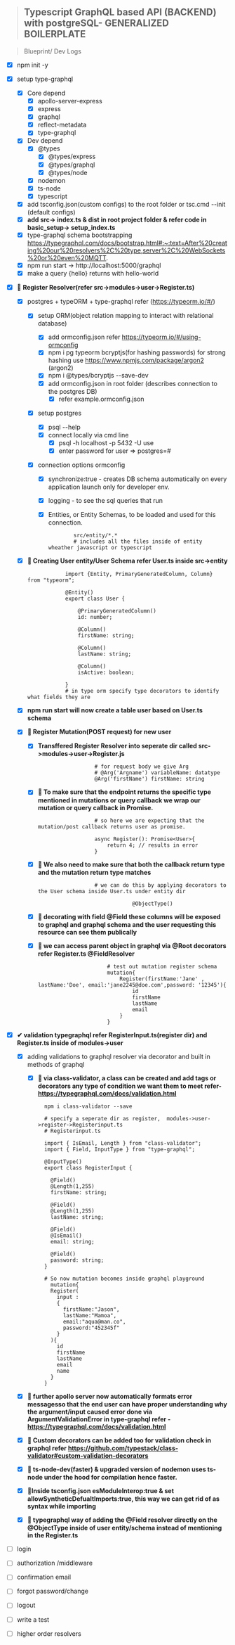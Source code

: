 > ## Typescript GraphQL based API (BACKEND) with postgreSQL- GENERALIZED BOILERPLATE

> Blueprint/ Dev Logs

- [x] npm init -y
- [x] setup type-graphql

  - [x] Core depend
    - [x] apollo-server-express
    - [x] express
    - [x] graphql
    - [x] reflect-metadata
    - [x] type-graphql
  - [x] Dev depend
    - [x] @types
      - [x] @types/express
      - [x] @types/graphql
      - [x] @types/node
    - [x] nodemon
    - [x] ts-node
    - [x] typescript
  - [x] add tsconfig.json(custom configs) to the root folder or tsc.cmd --init (default configs)
  - [x] **add src-> index.ts & dist in root project folder & refer code in basic_setup-> setup_index.ts**
  - [x] type-graphql schema bootstrapping https://typegraphql.com/docs/bootstrap.html#:~:text=After%20creating%20our%20resolvers%2C%20type,server%2C%20WebSockets%20or%20even%20MQTT.
  - [x] npm run start -> http://localhost:5000/graphql
  - [x] make a query {hello} returns with hello-world

- [x] 🎎 **Register Resolver(refer src->modules->user->Register.ts)**

  - [x] postgres + typeORM + type-graphql refer (https://typeorm.io/#/)

    - [x] setup ORM(object relation mapping to interact with relational database)
      - [x] add ormconfig.json refer https://typeorm.io/#/using-ormconfig
      - [x] npm i pg typeorm bcryptjs(for hashing passwords) for strong hashing use https://www.npmjs.com/package/argon2 (argon2)
      - [x] npm i @types/bcryptjs --save-dev
      - [x] add ormconfig.json in root folder (describes connection to the postgres DB)
        - [x] refer example.ormconfig.json
    - [x] setup postgres
      - [x] psql --help
      - [x] connect locally via cmd line
        - [x] psql -h localhost -p 5432 -U use
        - [x] enter password for user => postgres=#
    - [x] connection options ormconfig

      - [x] synchronize:true - creates DB schema automatically on every application launch only for developer env.
      - [x] logging - to see the sql queries that run
      - [x] Entities, or Entity Schemas, to be loaded and used for this connection.

                    src/entity/*.*
                    # includes all the files inside of entity wheather javascript or typescript

  - [x] **🧨 Creating User entity/User Schema refer User.ts inside src->entity**

                    import {Entity, PrimaryGeneratedColumn, Column} from "typeorm";

                    @Entity()
                    export class User {

                        @PrimaryGeneratedColumn()
                        id: number;

                        @Column()
                        firstName: string;

                        @Column()
                        lastName: string;

                        @Column()
                        isActive: boolean;

                    }
                    # in type orm specify type decorators to identify what fields they are

  - [x] **npm run start will now create a table user based on User.ts schema**

  - [x] **🎃 Register Mutation(POST request) for new user**

    - [x] **Transffered Register Resolver into seperate dir called src->modules->user->Register.js**

                            # for request body we give Arg
                            # @Arg('Argname') variableName: datatype
                            @Arg('firstName') firstName: string

    - [x] **🎇 To make sure that the endpoint returns the specific type mentioned in mutations or query callback we wrap our mutation or query callback in Promise.**

                            # so here we are expecting that the mutation/post callback returns user as promise.

                            async Register(): Promise<User>{
                                return 4; // results in error
                            }

    - [x] **🎇 We also need to make sure that both the callback return type and the mutation return type matches**

                            # we can do this by applying decorators to the User schema inside User.ts under entity dir

                                        @ObjectType()

    - [x] **🎇 decorating with field @Field these columns will be exposed to graphql and graphql schema and the user requesting this resource can see them publically**

    - [x] **🎇 we can access parent object in graphql via @Root decorators refer Register.ts @FieldResolver**

                                # test out mutation register schema
                                mutation{
                                    Register(firstName:'Jane' , lastName:'Doe', email:'jane2245@doe.com',password: '12345'){
                                        id
                                        firstName
                                        lastName
                                        email
                                    }
                                }

- [x] **✔ validation typegraphql refer RegisterInput.ts(register dir) and Register.ts inside of modules->user**

  - [x] adding validations to graphql resolver via decorator and built in methods of graphql

    - [x] **🦨 via class-validator, a class can be created and add tags or decorators any type of condition we want them to meet refer- https://typegraphql.com/docs/validation.html**

            npm i class-validator --save

            # specify a seperate dir as register,  modules->user->register->Registerinput.ts
            # Registerinput.ts

            import { IsEmail, Length } from "class-validator";
            import { Field, InputType } from "type-graphql";

            @InputType()
            export class RegisterInput {

              @Field()
              @Length(1,255)
              firstName: string;

              @Field()
              @Length(1,255)
              lastName: string;

              @Field()
              @IsEmail()
              email: string;

              @Field()
              password: string;
            }

            # So now mutation becomes inside graphql playground
              mutation{
              Register(
                input :
                {
                  firstName:"Jason",
                  lastName:"Mamoa",
                  email:"aqua@man.co",
                  password:"452345f"
                }
              ){
                id
                firstName
                lastName
                email
                name
              }
            }

  - [x] **🎇 further apollo server now automatically formats error messagesso that the end user can have proper understanding why the argument/input caused error done via ArgumentValidationError in type-graphql refer - https://typegraphql.com/docs/validation.html**
  - [x] **🎇 Custom decorators can be added too for validation check in graphql refer https://github.com/typestack/class-validator#custom-validation-decorators**

  - [x] **🎈 ts-node-dev(faster) & upgraded version of nodemon uses ts-node under the hood for compilation hence faster.**
  - [x] **🎈Inside tsconfig.json esModuleInterop:true & set allowSyntheticDefualtImports:true, this way we can get rid of as syntax while importing**
  - [x] **🎈 typegraphql way of adding the @Field resolver directly on the @ObjectType inside of user entity/schema instead of mentioning in the Register.ts**

- [ ] login
- [ ] authorization /middleware
- [ ] confirmation email
- [ ] forgot password/change
- [ ] logout
- [ ] write a test
- [ ] higher order resolvers
